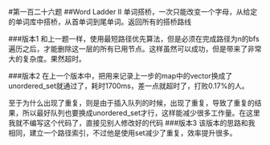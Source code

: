#第一百二十六题
##Word Ladder II
单词搭桥，一次只能改变一个字母，从给定的单词库中搭桥，从首单词到尾单词。返回所有的搭桥路线

###版本1
和上一题一样，使用最短路径优先算法，但是必须在完成路径为n的bfs遍历之后，才能删除这一层的所有已用节点。这样虽然可以成功，但是带来了非常大的复杂度。果然超时。

###版本2
在上一个版本中，把用来记录上一步的map中的vector<string>换成了unordered_set<string>就通过了，耗时1700ms，差一点就超时了，打败0.17%的人。

至于为什么出现了重复，则是由于插入队列的时候，出现了重复，导致了重复的结果，所以最好队列也要换成unordered_set才行，这样能减少很多工作量。在这里我就不编写这个代码了，直接见别人修改好的代码
###版本3
该版本的思路和我相同，建立一个路径索引，不过他是使用set减少了重复，效率提升很多。